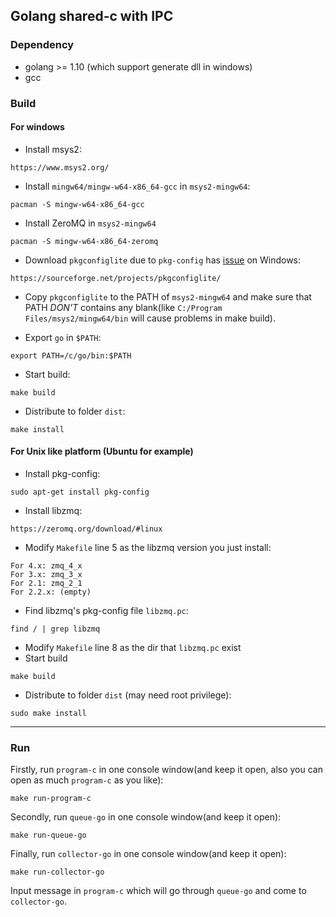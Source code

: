 ## Golang shared-c with IPC

### Dependency
- golang >= 1.10 (which support generate dll in windows)
- gcc

### Build

#### For windows

- Install msys2:
```
https://www.msys2.org/
```

- Install `mingw64/mingw-w64-x86_64-gcc` in `msys2-mingw64`:
```shell script
pacman -S mingw-w64-x86_64-gcc
```

- Install ZeroMQ in `msys2-mingw64`
```shell script
pacman -S mingw-w64-x86_64-zeromq
```

- Download `pkgconfiglite` due to `pkg-config` has [issue](https://github.com/rust-lang/pkg-config-rs/issues/51) on Windows:
```shell script
https://sourceforge.net/projects/pkgconfiglite/
```

- Copy `pkgconfiglite` to the PATH of `msys2-mingw64` and make sure that PATH *DON'T* contains any blank(like `C:/Program Files/msys2/mingw64/bin` will cause problems in make build).

- Export `go` in `$PATH`:
```shell script
export PATH=/c/go/bin:$PATH
```

- Start build:
```shell script
make build 
```

- Distribute to folder `dist`:
```shell script
make install 
```

#### For Unix like platform (Ubuntu for example)

- Install pkg-config:
```shell script
sudo apt-get install pkg-config
```

- Install libzmq:
```shell script
https://zeromq.org/download/#linux
```

- Modify `Makefile` line 5 as the libzmq version you just install:
```
For 4.x: zmq_4_x
For 3.x: zmq_3_x
For 2.1: zmq_2_1
For 2.2.x: (empty)
```

- Find libzmq's pkg-config file `libzmq.pc`:
```shell script
find / | grep libzmq
```

- Modify `Makefile` line 8 as the dir that `libzmq.pc` exist
- Start build
```shell script
make build
```

- Distribute to folder `dist` (may need root privilege):
```shell script
sudo make install 
```
----
### Run
Firstly, run `program-c` in one console window(and keep it open, also you can open as much `program-c` as you like):
```shell script
make run-program-c
```

Secondly, run `queue-go` in one console window(and keep it open):
```shell script
make run-queue-go
```

Finally, run `collector-go` in one console window(and keep it open):
```shell script
make run-collector-go
```

Input message in `program-c` which will go through `queue-go` and come to `collector-go`.

